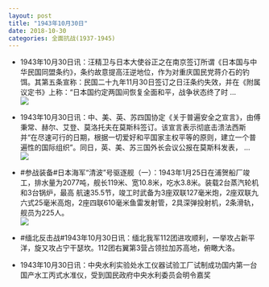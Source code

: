 ```yaml
---
layout: post
title: "1943年10月30日"
date: 2018-10-30
categories: 全面抗战(1937-1945)
---
```


<meta name="referrer" content="no-referrer" />

- 1943年10月30日讯：汪精卫与日本大使谷正之在南京签订所谓《日本国与中华民国同盟条约》，条约故意提高汪逆地位，作为对重庆国民党蒋介石的钓饵。其第五条宣称：民国二十九年11月30日签订之日汪条约失效，并在《附属议定书》上称：“日本国约定两国间恢复全面和平，战争状态终了时 ... <br/><img src="https://wx4.sinaimg.cn/large/aca367d8ly1fwqjrwu46qj20c80dvglt.jpg" />

- 1943年10月30日讯：中、美、英、苏四国协定《关于普遍安全之宣言》，由傅秉常、赫尔、艾登、莫洛托夫在莫斯科签订。该宣言表示彻底击溃法西斯并“在尽速可行的日期，根据一切爱好和平国家主权平等的原则，建立一个普遍性的国际组织”。同日，英、美、苏三国外长会议公报在莫斯科发表， ... <br/><img src="https://wx1.sinaimg.cn/large/aca367d8ly1fwqi2lfkmsj20c8090q2y.jpg" />

- #参战装备#日本海军“清波”号驱逐舰（一）：1943年1月25日在浦贺船厂竣工，排水量为2077吨，舰长119米、宽10.8米，吃水3.8米。装载2台蒸汽轮机和3台锅炉，最高 航速35.5节，竣工时武备为3座双联127毫米炮，2座双联九六式25毫米高炮，2座四联610毫米鱼雷发射管，2具深弹投射机，2条滑轨，舰员为225人。 <br/><img src="https://wx3.sinaimg.cn/large/aca367d8ly1fwq0qfv75rj21kw0z84d1.jpg" />

- #缅北反击战#1943年10月30日讯：缅北我军112团进攻顺利，一举攻占新平洋，旋又攻占宁干瑟坎。112团右翼第3营占领拉加苏高地，俯瞰大洛。 

- 1943年10月30日讯：中央水利实验处水工仪器试验工厂试制成功国内第一台国产水工丙式水准仪，受到国民政府中央水利委员会明令嘉奖 

